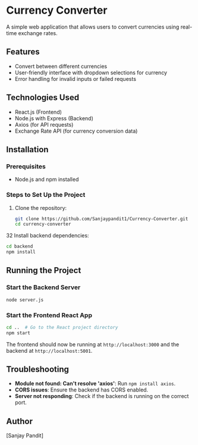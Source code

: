 # Currency Converter

A simple web application that allows users to convert currencies using real-time exchange rates.

## Features
- Convert between different currencies
- User-friendly interface with dropdown selections for currency
- Error handling for invalid inputs or failed requests

## Technologies Used
- React.js (Frontend)
- Node.js with Express (Backend)
- Axios (for API requests)
- Exchange Rate API (for currency conversion data)

## Installation

### Prerequisites
- Node.js and npm installed

### Steps to Set Up the Project
1. Clone the repository:
   ```sh
   git clone https://github.com/Sanjaypandit1/Currency-Converter.git
   cd currency-converter
   ```
32 Install backend dependencies:
   ```sh
   cd backend 
   npm install
   ```

## Running the Project

### Start the Backend Server
```sh
node server.js
```

### Start the Frontend React App
```sh
cd ..  # Go to the React project directory
npm start
```

The frontend should now be running at `http://localhost:3000` and the backend at `http://localhost:5001`.


## Troubleshooting
- **Module not found: Can't resolve 'axios'**: Run `npm install axios`.
- **CORS issues**: Ensure the backend has CORS enabled.
- **Server not responding**: Check if the backend is running on the correct port.


## Author
[Sanjay Pandit]

